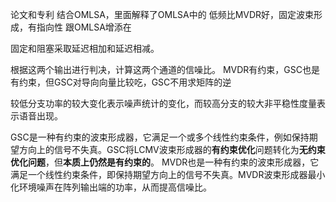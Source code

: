 论文和专利
结合OMLSA，里面解释了OMLSA中的
低频比MVDR好，固定波束形成，有指向性
跟OMLSA增添在

固定和阻塞采取延迟相加和延迟相减。

根据这两个输出进行判决，计算这两个通道的信噪比。
MVDR有约束，GSC也是有约束，但GSC对导向向量比较吃，GSC不用求矩阵的逆

较低分支功率的较大变化表示噪声统计的变化，而较高分支的较大非平稳性度量表示语音出现。

GSC是一种有约束的波束形成器，它满足一个或多个线性约束条件，例如保持期望方向上的信号不失真。GSC将LCMV波束形成器的**有约束优化**问题转化为**无约束优化问题**，但**本质上仍然是有约束的**。
MVDR也是一种有约束的波束形成器，它满足一个线性约束条件，即保持期望方向上的信号不失真。MVDR波束形成器最小化环境噪声在阵列输出端的功率，从而提高信噪比。